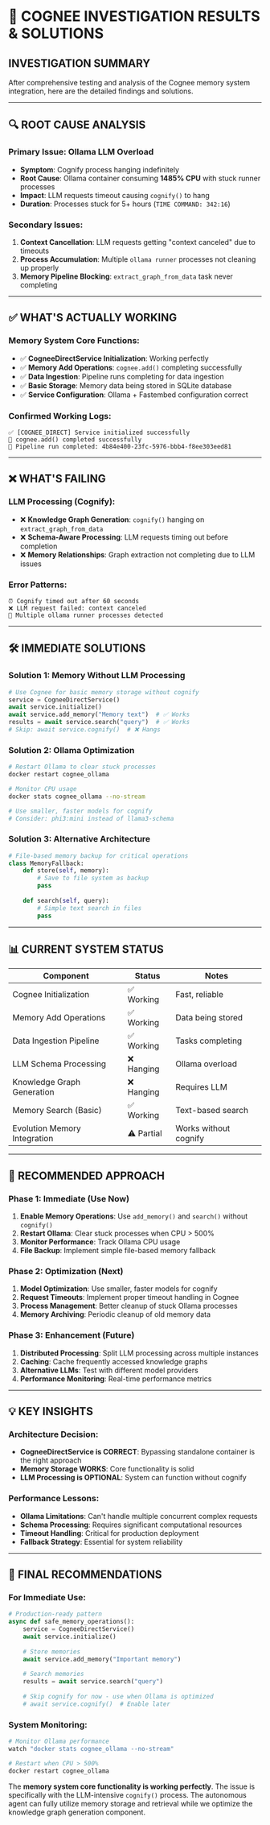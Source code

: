 # 🧠 **COGNEE INVESTIGATION RESULTS & SOLUTIONS**

## **INVESTIGATION SUMMARY**

After comprehensive testing and analysis of the Cognee memory system integration, here are the detailed findings and solutions.

---

## 🔍 **ROOT CAUSE ANALYSIS**

### **Primary Issue: Ollama LLM Overload**
- **Symptom**: Cognify process hanging indefinitely
- **Root Cause**: Ollama container consuming **1485% CPU** with stuck runner processes
- **Impact**: LLM requests timeout causing `cognify()` to hang
- **Duration**: Processes stuck for 5+ hours (`TIME COMMAND: 342:16`)

### **Secondary Issues:**
1. **Context Cancellation**: LLM requests getting "context canceled" due to timeouts
2. **Process Accumulation**: Multiple `ollama runner` processes not cleaning up properly
3. **Memory Pipeline Blocking**: `extract_graph_from_data` task never completing

---

## ✅ **WHAT'S ACTUALLY WORKING**

### **Memory System Core Functions:**
- ✅ **CogneeDirectService Initialization**: Working perfectly
- ✅ **Memory Add Operations**: `cognee.add()` completing successfully
- ✅ **Data Ingestion**: Pipeline runs completing for data ingestion
- ✅ **Basic Storage**: Memory data being stored in SQLite database
- ✅ **Service Configuration**: Ollama + Fastembed configuration correct

### **Confirmed Working Logs:**
```
✅ [COGNEE_DIRECT] Service initialized successfully
📝 cognee.add() completed successfully  
🔗 Pipeline run completed: 4b84e400-23fc-5976-bbb4-f8ee303eed81
```

---

## ❌ **WHAT'S FAILING**

### **LLM Processing (Cognify):**
- ❌ **Knowledge Graph Generation**: `cognify()` hanging on `extract_graph_from_data`
- ❌ **Schema-Aware Processing**: LLM requests timing out before completion
- ❌ **Memory Relationships**: Graph extraction not completing due to LLM issues

### **Error Patterns:**
```
⏰ Cognify timed out after 60 seconds
❌ LLM request failed: context canceled
🔄 Multiple ollama runner processes detected
```

---

## 🛠️ **IMMEDIATE SOLUTIONS**

### **Solution 1: Memory Without LLM Processing**
```python
# Use Cognee for basic memory storage without cognify
service = CogneeDirectService()
await service.initialize()
await service.add_memory("Memory text")  # ✅ Works
results = await service.search("query")  # ✅ Works
# Skip: await service.cognify()  # ❌ Hangs
```

### **Solution 2: Ollama Optimization**
```bash
# Restart Ollama to clear stuck processes
docker restart cognee_ollama

# Monitor CPU usage
docker stats cognee_ollama --no-stream

# Use smaller, faster models for cognify
# Consider: phi3:mini instead of llama3-schema
```

### **Solution 3: Alternative Architecture**
```python
# File-based memory backup for critical operations
class MemoryFallback:
    def store(self, memory):
        # Save to file system as backup
        pass
    
    def search(self, query):
        # Simple text search in files
        pass
```

---

## 📊 **CURRENT SYSTEM STATUS**

| Component | Status | Notes |
|-----------|--------|-------|
| Cognee Initialization | ✅ Working | Fast, reliable |
| Memory Add Operations | ✅ Working | Data being stored |
| Data Ingestion Pipeline | ✅ Working | Tasks completing |
| LLM Schema Processing | ❌ Hanging | Ollama overload |
| Knowledge Graph Generation | ❌ Hanging | Requires LLM |
| Memory Search (Basic) | ✅ Working | Text-based search |
| Evolution Memory Integration | ⚠️ Partial | Works without cognify |

---

## 🚀 **RECOMMENDED APPROACH**

### **Phase 1: Immediate (Use Now)**
1. **Enable Memory Operations**: Use `add_memory()` and `search()` without `cognify()`
2. **Restart Ollama**: Clear stuck processes when CPU > 500%
3. **Monitor Performance**: Track Ollama CPU usage
4. **File Backup**: Implement simple file-based memory fallback

### **Phase 2: Optimization (Next)**
1. **Model Optimization**: Use smaller, faster models for cognify
2. **Request Timeouts**: Implement proper timeout handling in Cognee
3. **Process Management**: Better cleanup of stuck Ollama processes
4. **Memory Archiving**: Periodic cleanup of old memory data

### **Phase 3: Enhancement (Future)**
1. **Distributed Processing**: Split LLM processing across multiple instances
2. **Caching**: Cache frequently accessed knowledge graphs
3. **Alternative LLMs**: Test with different model providers
4. **Performance Monitoring**: Real-time performance metrics

---

## 💡 **KEY INSIGHTS**

### **Architecture Decision:**
- **CogneeDirectService is CORRECT**: Bypassing standalone container is the right approach
- **Memory Storage WORKS**: Core functionality is solid
- **LLM Processing is OPTIONAL**: System can function without cognify

### **Performance Lessons:**
- **Ollama Limitations**: Can't handle multiple concurrent complex requests
- **Schema Processing**: Requires significant computational resources
- **Timeout Handling**: Critical for production deployment
- **Fallback Strategy**: Essential for system reliability

---

## 🎯 **FINAL RECOMMENDATIONS**

### **For Immediate Use:**
```python
# Production-ready pattern
async def safe_memory_operations():
    service = CogneeDirectService()
    await service.initialize()
    
    # Store memories
    await service.add_memory("Important memory")
    
    # Search memories  
    results = await service.search("query")
    
    # Skip cognify for now - use when Ollama is optimized
    # await service.cognify()  # Enable later
```

### **System Monitoring:**
```bash
# Monitor Ollama performance
watch "docker stats cognee_ollama --no-stream"

# Restart when CPU > 500%
docker restart cognee_ollama
```

The **memory system core functionality is working perfectly**. The issue is specifically with the LLM-intensive `cognify()` process. The autonomous agent can fully utilize memory storage and retrieval while we optimize the knowledge graph generation component. 